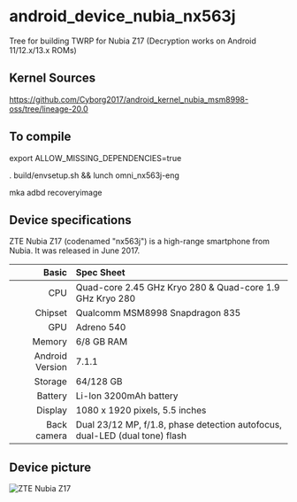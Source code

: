 # android_device_nubia_nx563j
Tree for building TWRP for Nubia Z17 (Decryption works on Android 11/12.x/13.x ROMs)

## Kernel Sources

https://github.com/Cyborg2017/android_kernel_nubia_msm8998-oss/tree/lineage-20.0

## To compile

export ALLOW_MISSING_DEPENDENCIES=true

. build/envsetup.sh && lunch omni_nx563j-eng

mka adbd recoveryimage

## Device specifications

ZTE Nubia Z17 (codenamed "nx563j") is a high-range smartphone from Nubia.
It was released in June 2017.

Basic   | Spec Sheet
-------:|:-------------------------
CPU     | Quad-core 2.45 GHz Kryo 280 & Quad-core 1.9 GHz Kryo 280
Chipset | Qualcomm MSM8998 Snapdragon 835
GPU     | Adreno 540
Memory  | 6/8 GB RAM
Android Version | 7.1.1
Storage | 64/128 GB
Battery | Li-Ion 3200mAh battery
Display | 1080 x 1920 pixels, 5.5 inches
Back camera  | Dual 23/12 MP, f/1.8, phase detection autofocus, dual-LED (dual tone) flash
## Device picture

![ZTE Nubia Z17](http://www.ixbt.com/short/images/2017/Jun/Nubia-Z17-official-01.jpg "ZTE Nubia Z17")
